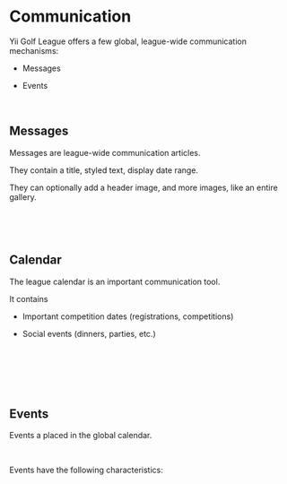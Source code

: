 Communication
=============

Yii Golf League offers a few global, league-wide communication mechanisms:

-   Messages

-   Events

 

Messages
--------

Messages are league-wide communication articles.

They contain a title, styled text, display date range.

They can optionally add a header image, and more images, like an entire gallery.

 

 

Calendar
--------

The league calendar is an important communication tool.

It contains

-   Important competition dates (registrations, competitions)

-   Social events (dinners, parties, etc.)

 

 

 

Events
------

Events a placed in the global calendar.

 

Events have the following characteristics:

 
